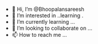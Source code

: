 - 👋 Hi, I’m @Bhoopalansareesh
- 👀 I’m interested in ..learning
.
- 🌱 I’m currently learning ...
- 💞️ I’m looking to collaborate on ...
- 📫 How to reach me ...

<!---
Bhoopalansareesh/Bhoopalansareesh is a ✨ special ✨ repository because its `README.md` (this file) appears on your GitHub profile.
You can click the Preview link to take a look at your changes.
--->

